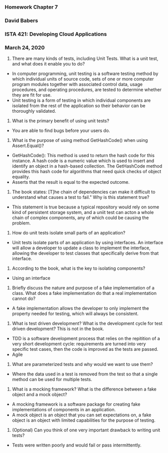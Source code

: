 ### Homework Chapter 7
### David Babers
### ISTA 421: Developing Cloud Applications
### March 24, 2020

1. There are many kinds of tests, including Unit Tests. What is a unit test, and what does it enable you to do?
  - In computer programming, unit testing is a software testing method by which individual units of source code, sets of one or more computer program modules together with associated control data, usage procedures, and operating procedures, are tested to determine whether they are fit for use.
  - Unit testing is a form of testing in which individual components are isolated from the rest of the application so their behavior can be thoroughly validated.
1. What is the primary benefit of using unit tests?
  - You are able to find bugs before your users do.
1. What is the purpose of using method GetHashCode() when using Assert.Equal()?
  - GetHashCode(): This method is used to return the hash code for this instance. A hash code is a numeric value which is used to insert and identify an object in a hash-based collection. The GetHashCode method provides this hash code for algorithms that need quick checks of object equality.
  - Asserts that the result is equal to the expected outcome.
1. The book states: [T]he chain of dependencies can make it difficult to understand what causes a test to fail." Why is this statement true?
  - This statement is true because a typical repository would rely on some kind of persistent storage system, and a uniit test can acton a whole chain of complex components, any of which could be causing the problem.
1. How do unit tests isolate small parts of an application?
  - Unit tests isolate parts of an application by using interfaces.  An interface will allow a developer to update a class to implement the interface, allowing the developer to test classes that specifically derive from that interface.
1. According to the book, what is the key to isolating components?
  - Using an interface
1. Briefly discuss the nature and purpose of a fake implementation of a class. What does a fake implementation do that a real implementation cannot do?
  - A fake implementation allows the developer to only implement the property needed for testing, which will always be consistent.
1. What is test driven development? What is the development cycle for test driven development? This is not in the book.
  - TDD is a software development process that relies on the repitition of a very short development cycle: requirements are turned into very specific test cases, then the code is improved as the tests are passed.
  - Agile
1. What are parameterized tests and why would we want to use them?
  - Where the data used in a test is removed from the test so that a single method can be used for multiple tests.
1. What is a mocking framework? What is the difference between a fake object and a mock object?
  - A mocking framework is a software package for creating fake implementations of components in an application.
  - A mock object is an object that you can set expectations on, a fake object is an object with limited capabilities for the purpose of testing.
1. (Optional) Can you think of one very important drawback to writing unit tests?
  - Tests were written poorly and would fail or pass intermittently.
